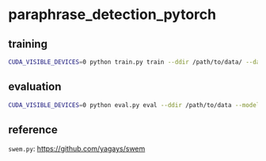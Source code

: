 # paraphrase_detection_pytorch


## training
```bash
CUDA_VISIBLE_DEVICES=0 python train.py train --ddir /path/to/data/ --data-cache-dir /path/to/cache/ --savedir /path/to/dump/ --bsize 128 --ft_path /path/to/ft/bin --use_cuda --epoch 10 --lr 0.01 --seed 1111
```

## evaluation
```bash
CUDA_VISIBLE_DEVICES=0 python eval.py eval --ddir /path/to/data --model_path ./test/model.pth --use_cuda
```


## reference
`swem.py`: https://github.com/yagays/swem
